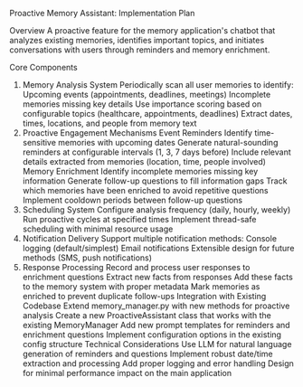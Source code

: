 Proactive Memory Assistant: Implementation Plan

Overview
A proactive feature for the memory application's chatbot that analyzes existing memories, identifies important topics, and initiates conversations with users through reminders and memory enrichment.

Core Components
1. Memory Analysis System
Periodically scan all user memories to identify:
Upcoming events (appointments, deadlines, meetings)
Incomplete memories missing key details
Use importance scoring based on configurable topics (healthcare, appointments, deadlines)
Extract dates, times, locations, and people from memory text
2. Proactive Engagement Mechanisms
Event Reminders
Identify time-sensitive memories with upcoming dates
Generate natural-sounding reminders at configurable intervals (1, 3, 7 days before)
Include relevant details extracted from memories (location, time, people involved)
Memory Enrichment
Identify incomplete memories missing key information
Generate follow-up questions to fill information gaps
Track which memories have been enriched to avoid repetitive questions
Implement cooldown periods between follow-up questions
3. Scheduling System
Configure analysis frequency (daily, hourly, weekly)
Run proactive cycles at specified times
Implement thread-safe scheduling with minimal resource usage
4. Notification Delivery
Support multiple notification methods:
Console logging (default/simplest)
Email notifications
Extensible design for future methods (SMS, push notifications)
5. Response Processing
Record and process user responses to enrichment questions
Extract new facts from responses
Add these facts to the memory system with proper metadata
Mark memories as enriched to prevent duplicate follow-ups
Integration with Existing Codebase
Extend memory_manager.py with new methods for proactive analysis
Create a new ProactiveAssistant class that works with the existing MemoryManager
Add new prompt templates for reminders and enrichment questions
Implement configuration options in the existing config structure
Technical Considerations
Use LLM for natural language generation of reminders and questions
Implement robust date/time extraction and processing
Add proper logging and error handling
Design for minimal performance impact on the main application